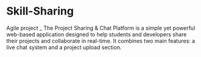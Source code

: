 # Skill-Sharing
Agile project _
The Project Sharing & Chat Platform is a simple yet powerful web-based application designed to help students and developers share their projects and collaborate in real-time. It combines two main features: a live chat system and a project upload section.
